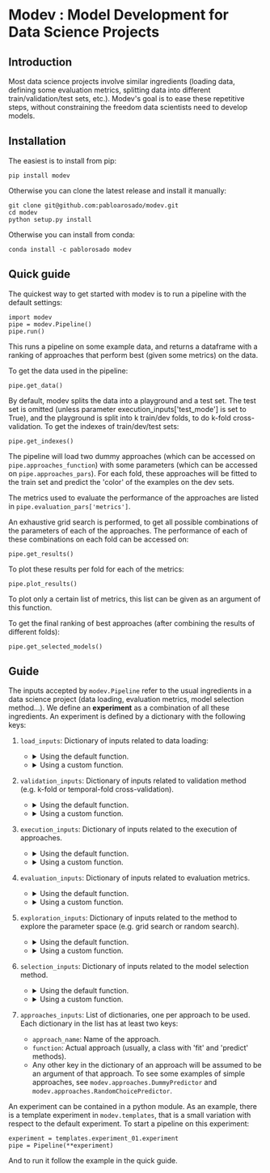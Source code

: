 # Modev : Model Development for Data Science Projects

## Introduction

Most data science projects involve similar ingredients (loading data, defining some evaluation metrics, splitting data
into different train/validation/test sets, etc.).
Modev's goal is to ease these repetitive steps, without constraining the freedom data scientists need to develop models.

## Installation

The easiest is to install from pip:

```
pip install modev
```

Otherwise you can clone the latest release and install it manually:
```
git clone git@github.com:pabloarosado/modev.git
cd modev
python setup.py install
```

Otherwise you can install from conda:
```
conda install -c pablorosado modev
```

## Quick guide

The quickest way to get started with modev is to run a pipeline with the default settings:
```
import modev
pipe = modev.Pipeline()
pipe.run()
``` 
This runs a pipeline on some example data, and returns a dataframe with a ranking of approaches that perform best (given
some metrics) on the data.

To get the data used in the pipeline:
```
pipe.get_data()
```

By default, modev splits the data into a playground and a test set.
The test set is omitted (unless parameter execution_inputs['test_mode'] is set to True), and the playground is split
into k train/dev folds, to do k-fold cross-validation.
To get the indexes of train/dev/test sets:
```
pipe.get_indexes()
```

The pipeline will load two dummy approaches (which can be accessed on ```pipe.approaches_function```) with some
parameters (which can be accessed on ```pipe.approaches_pars```).
For each fold, these approaches will be fitted to the train set and predict the 'color' of the examples on the dev sets.

The metrics used to evaluate the performance of the approaches are listed in ```pipe.evaluation_pars['metrics']```.

An exhaustive grid search is performed, to get all possible combinations of the parameters of each of the approaches. 
The performance of each of these combinations on each fold can be accessed on:
```
pipe.get_results()
```

To plot these results per fold for each of the metrics:
```
pipe.plot_results()
```
To plot only a certain list of metrics, this list can be given as an argument of this function.

To get the final ranking of best approaches (after combining the results of different folds):
```
pipe.get_selected_models()
```

## Guide

The inputs accepted by ```modev.Pipeline``` refer to the usual ingredients in a data science project (data loading,
evaluation metrics, model selection method...).
We define an **experiment** as a combination of all these ingredients.
An experiment is defined by a dictionary with the following keys:
1. `load_inputs`: Dictionary of inputs related to data loading:
    + <details>
          <summary>Using the default function.</summary>

      If `function` is not given, `modev.etl.load_local_file` will be used. <br>
      This function loads a local (.csv) file. It uses `pandas.read_csv` function and accepts all its arguments, and also some additional arguments.
      * **Arguments that must be defined in `load_inputs`**:
          * `data_file` : str <br>
              Path to local (.csv) file. <br>
      * **Arguments that can optionally be defined in `load_inputs`**:
          * `selection` : str or None <br>
              Selection to perform on the data. For example, if selection is `"(data['height'] > 3) & (data['width'] < 2)"`,
              that selection will be evaluated and applied to the data; None to apply no selection. <br>
              Default: None
          * `sample_nrows` : int or None <br>
              Number of random rows to sample from the data (without repeating rows); None to load all rows. <br>
              Default: None
          * `random_state` : int or None <br>
              Random state (relevant only when sampling from data, i.e. when `sample_nrows` is not None). <br>
              Default: None
      </details>

    + <details>
          <summary>Using a custom function.</summary>

      If the `function` key is contained in the `load_inputs` dictionary, its value must be a valid function.
      * **Arguments that this custom function must accept**: <br>
          This function can have an arbitrary number of mandatory arguments (or none), to be specified in `load_inputs`.
      * Additionally, this function can have an arbitrary number of optional arguments (or none), to be specified in `load_inputs` dictionary.
      * **Outputs this custom function must return**: <br>
          * `data` : pd.DataFrame
              Relevant data.
      </details>

2. `validation_inputs`: Dictionary of inputs related to validation method (e.g. k-fold or temporal-fold
    cross-validation).
    + <details>
          <summary>Using the default function.</summary>

      If `function` is not given, `modev.validation.k_fold_playground_n_tests_split` will be used. <br>
      This function generates indexes that split data into a playground (with k folds) and n test sets.
      There is only one playground, which contains train and dev sets, and has no overlap with test sets.
      Playground is split into k folds, namely k non-overlapping dev sets, and k overlapping train sets.
      Each of the folds contains all data in the playground (part of it in train, and the rest in dev); hence train and dev sets of the same fold do not overlap.
      * **Arguments that must be defined in `validation_inputs`**: <br>
          None (all arguments will be taken from default if not explicitly given).
      * **Arguments that can optionally be defined in `validation_inputs`**:
          * `playground_n_folds` : int <br>
            Number of folds to split playground into (also called `k`), so that there will be k train sets and k dev sets. <br>
            Default: 4
          * `test_fraction` : float <br>
            Fraction of data to use for test sets. <br>
            Default: 0.2
          * `test_n_sets` : int <br>
            Number of test sets. <br>
            Default: 2
          * `labels` : list or None <br>
            Labels to stratify data according to their distribution; None to not stratify data. <br>
            Default: None
          * `shuffle` : bool <br>
            True to shuffle data before splitting; False to keep them sorted as they are before splitting. <br>
            Default: True
          * `random_state` : int or None <br>
            Random state for shuffling; Ignored if 'shuffle' is False (in which case, 'random_state' can be set to None). <br>
            Default: None
          * `test_mode` : bool <br>
            True to return indexes of the test set; False to return indexes of the dev set. <br>
            Default: False
      </details>

    + <details>
          <summary>Using a custom function.</summary>

      If the `function` key is contained in the `validation_inputs` dictionary, its value must be a valid function.
      * **Arguments that this custom function must accept**:<br>
          * `data` : pd.DataFrame<br>
            Indexed data (e.g. a dataframe whose index can be accessed with `data.index`).
      * Additionally, this function can have an arbitrary number of optional arguments (or none), to be specified in `validation_inputs` dictionary.
      * **Outputs this custom function must return**: <br>
          * `train_indexes` : dict
              Indexes to use for training on the different k folds, e.g. for 10 folds: <br>
              `{'train_0': np.array([...]), 'train_1': np.array([...]), ..., 'train_10': np.array([...])}` <br>
          * `test_indexes` : dict
              Indexes to use for evaluating (either dev or test) on the different k folds, e.g. for 10 folds and if test_mode is False: <br>
              `{'dev_0': np.array([...]), 'dev_1': np.array([...]), ..., 'dev_10': np.array([...])}`
      </details>

3. `execution_inputs`: Dictionary of inputs related to the execution of approaches.
    + <details>
          <summary>Using the default function.</summary>

      If `function` is not given, `modev.execution.execute_model` will be used.
      This function defines the execution method (including training and prediction, and any possible preprocessing) for an approach.
      This function takes an approach `approach_function` with parameters `approach_pars`, a train set (with predictors `train_x` and targets `train_y`) and the predictors of a test set `test_x`, and returns the predicted targets of the test set.
      Note: Here, `test` refers to either a dev or a test set indistinctly.
      * **Arguments that must be defined in `execution_inputs`**:
          * `target` : str <br>
              Name of target column in both train_set and test_set.
      * **Arguments that can optionally be defined in `execution_inputs`**: <br>
          None (this function does not accept any other optional arguments).
      </details>

    + <details>
          <summary>Using a custom function.</summary>

      If the `function` key is contained in the `execution_inputs` dictionary, its value must be a valid function.
      * **Arguments that this custom function must accept**:<br>
          * `model` : model object
              Instantiated approach.
          * `data` : pd.DataFrame
              Data, as returned by load inputs function.
          * `fold_train_indexes` : np.array
              Indexes of train set (or playground set) for current fold.
          * `fold_test_indexes` : np.array
              Indexes of dev set (or test set) for current fold.
          * `target` : str
              Name of target column in both train_set and test_set.
      * Additionally, this function can have an arbitrary number of optional arguments (or none), to be specified in `execution_inputs` dictionary.
      * **Outputs this custom function must return**: <br>
          * `execution_results` : dict <br>
              Execution results. It contains: <br>
              * `truth`: np.array of true values of the target in the dev (or test) set. <br>
              * `prediction`: np.array of predicted values of the target in the dev (or test) set.
      </details>

4. `evaluation_inputs`: Dictionary of inputs related to evaluation metrics.
    + <details>
          <summary>Using the default function.</summary>

      If `function` is not given, `modev.evaluation.evaluate_predictions` will be used. <br>
      This function evaluates predictions, given a ground truth, using a list of metrics.
      * **Arguments that must be defined in `evaluation_inputs`**:
          * metrics : list <br>
              Metrics to use for evaluation. Implemented methods include:
              * `precision`: usual precision in classification problems.
              * `recall`: usual recall in classification problems.
              * `f1`: usual f1-score in classification problems.
              * `accuracy`: usual accuracy in classification problems.
              * `precision_at_*`: precision at k (e.g. 'precision_at_10') or at k percent (e.g. 'precision_at_5_pct').
              * `recall_at_*`: recall at k (e.g. 'recall_at_10') or at k percent (e.g. 'recall_at_5_pct').
              * `threshold_at_*`: threshold at k (e.g. 'threshold_at_10') or at k percent (e.g. 'threshold_at_5_pct'). <br>
              Note: For the time being, all metrics have to return only one number; In the case of a multi-class classification, a micro-average precision is returned.
      </details>

    + <details>
          <summary>Using a custom function.</summary>

      If the `function` key is contained in the `evaluation_inputs` dictionary, its value must be a valid function.
      * **Arguments that this custom function must accept**: <br>
          * `execution_results` : dict <br>
              Execution results as returned by execution inputs function. It must contain a 'truth' and a 'prediction' key.
      * Additionally, this function can have an arbitrary number of optional arguments (or none), to be specified in `evaluation_inputs` dictionary.
      * **Outputs this custom function must return**: <br>
          * `results` : dict <br>
              Results of evaluation. Each element in the dictionary corresponds to one of the metrics.
      </details>

5. `exploration_inputs`: Dictionary of inputs related to the method to explore the parameter space (e.g. grid search or random search).
    + <details>
          <summary>Using the default function.</summary>

      If `function` is not given, `modev.exploration.GridSearch` will be used. <br>
      This class allows for a grid-search exploration of the parameter space.
      </details>

    + <details>
          <summary>Using a custom function.</summary>

      If the `function` key is contained in the `exploration_inputs` dictionary, its value must be a valid class.
      * **Arguments that this custom function must accept**: <br>
          * `approaches_pars` : dict <br>
              Dictionaries of approaches. Each key corresponds to one approach name, and the value is a dictionary.
              This inner dictionary of an individual approach has one key per parameter, and the value is a list of parameter values to explore.
          * `folds` : list <br>
              List of folds (e.g. `[0, 1, 2, 3]`).
          * `results` : pd.DataFrame or None <br>
              Existing results to load; None to initialise results from scratch.
      * Additionally, this class can have an arbitrary number of optional arguments (or none), to be specified in `exploration_inputs` dictionary.
      * **Methods this custom class must return**: <br>
          * `initialise_results` : function <br>
              Initialise results dataframe and return it.
          * `select_executions_left` : function <br>
              Select rows of results left to be executed and return the number of rows.
          * `get_next_point` : function <br>
              Return next point of parameter space to be explored.
      </details>
6. `selection_inputs`: Dictionary of inputs related to the model selection method.
    + <details>
          <summary>Using the default function.</summary>

      If `function` is not given, `modev.selection.model_selection` will be used. <br>
      This function takes the evaluation of approaches on some folds, and selects the best model.
      * **Arguments that must be defined in `selection_inputs`**:
          * `main_metric` : str <br>
              Name of the main metric (the one that has to be maximized).
      * **Arguments that can optionally be defined in `selection_inputs`**:
          * `aggregation_method` : str <br>
              Aggregation method to use to combine evaluations of different folds (e.g. 'mean'). <br>
              Default: 'mean'
          * `results_condition` : str or None <br>
              Condition to be applied to the results dataframe before combining results from different folds. <br>
              Default: None
          * `combined_results_condition` : str or None <br>
              Condition to be applied to the results dataframe after combining results from different folds. <br>
              Default: None
      </details>

    + <details>
          <summary>Using a custom function.</summary>

      If the `function` key is contained in the `selection_inputs` dictionary, its value must be a valid function.
      * **Arguments that this custom function must accept**: <br>
          * `results` : pd.DataFrame
              Evaluations of the performance of approaches on different data folds (output of function used in `evaluation_inputs`).
      * Additionally, this function can have an arbitrary number of optional arguments (or none), to be specified in `evaluation_inputs` dictionary.
      * **Outputs this custom function must return**: <br>
          * `combine_results_sorted` : pd.DataFrame
              Ranking of results (sorted in descending value of 'main_metric') of approaches that fulfil the imposed conditions.
      </details>
7. `approaches_inputs`: List of dictionaries, one per approach to be used.
    Each dictionary in the list has at least two keys:
    * `approach_name`: Name of the approach.
    * `function`: Actual approach (usually, a class with 'fit' and 'predict' methods).
    * Any other key in the dictionary of an approach will be assumed to be an argument of that approach.
    To see some examples of simple approaches, see `modev.approaches.DummyPredictor` and `modev.approaches.RandomChoicePredictor`.

An experiment can be contained in a python module.
As an example, there is a template experiment in `modev.templates`, that is a small variation with respect to the default experiment.
To start a pipeline on this experiment:
```
experiment = templates.experiment_01.experiment
pipe = Pipeline(**experiment)
```
And to run it follow the example in the quick guide.
